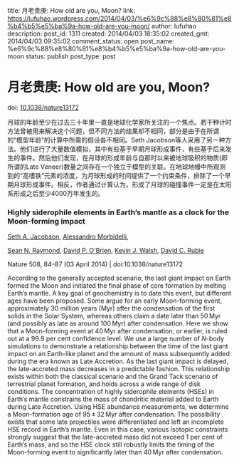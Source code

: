 title: 月老贵庚: How old are you, Moon?
link: https://lufuhao.wordpress.com/2014/04/03/%e6%9c%88%e8%80%81%e8%b4%b5%e5%ba%9a-how-old-are-you-moon/
author: lufuhao
description: 
post_id: 1311
created: 2014/04/03 18:35:02
created_gmt: 2014/04/03 09:35:02
comment_status: open
post_name: %e6%9c%88%e8%80%81%e8%b4%b5%e5%ba%9a-how-old-are-you-moon
status: publish
post_type: post

# 月老贵庚: How old are you, Moon?

doi: [10.1038/nature13172](http://dx.doi.org/10.1038/nature13172)

月球的年龄至少在过去三十年里一直是地球化学家所关注的一个焦点。若干种计时方法曾被用来解决这个问题，但不同方法的结果却不相同，部分是由于在所谓的“模型年龄”的计算中所需的假设各不相同。Seth Jacobson等人采用了另一种方法。他们进行了大量数值模拟，其中有些基于早期月球形成事件，有些基于后来发生的事件。然后他们发现，在月球的形成年龄与自那时以来被地球吸积的物质(即所谓的Late Veneer)数量之间存在一个独立于模型的关联。在地球地幔中所观测到的“高嗜铁”元素的浓度，为月球形成的时间提供了一个约束条件，排除了一个早期月球形成事件。相反，作者通过计算认为，形成了月球的碰撞事件一定是在太阳系形成之后至少4000万年发生的。

### Highly siderophile elements in Earth’s mantle as a clock for the Moon-forming impact

[Seth A. Jacobson](http://www.nature.com/nature/journal/v508/n7494/full/nature13172.html#auth-1), [Alessandro Morbidelli](http://www.nature.com/nature/journal/v508/n7494/full/nature13172.html#auth-2), 

[Sean N. Raymond](http://www.nature.com/nature/journal/v508/n7494/full/nature13172.html#auth-3), [David P. O'Brien](http://www.nature.com/nature/journal/v508/n7494/full/nature13172.html#auth-4), [Kevin J. Walsh](http://www.nature.com/nature/journal/v508/n7494/full/nature13172.html#auth-5), [David C. Rubie](http://www.nature.com/nature/journal/v508/n7494/full/nature13172.html#auth-6)

Nature 508, 84–87 (03 April 2014) | doi:10.1038/nature13172

According to the generally accepted scenario, the last giant impact on Earth formed the Moon and initiated the final phase of core formation by melting Earth’s mantle. A key goal of geochemistry is to date this event, but different ages have been proposed. Some argue for an early Moon-forming event, approximately 30 million years (Myr) after the condensation of the first solids in the Solar System, whereas others claim a date later than 50 Myr (and possibly as late as around 100 Myr) after condensation. Here we show that a Moon-forming event at 40 Myr after condensation, or earlier, is ruled out at a 99.9 per cent confidence level. We use a large number of _N_-body simulations to demonstrate a relationship between the time of the last giant impact on an Earth-like planet and the amount of mass subsequently added during the era known as Late Accretion. As the last giant impact is delayed, the late-accreted mass decreases in a predictable fashion. This relationship exists within both the classical scenario and the Grand Tack scenario of terrestrial planet formation, and holds across a wide range of disk conditions. The concentration of highly siderophile elements (HSEs) in Earth’s mantle constrains the mass of chondritic material added to Earth during Late Accretion. Using HSE abundance measurements, we determine a Moon-formation age of 95 ± 32 Myr after condensation. The possibility exists that some late projectiles were differentiated and left an incomplete HSE record in Earth’s mantle. Even in this case, various isotopic constraints strongly suggest that the late-accreted mass did not exceed 1 per cent of Earth’s mass, and so the HSE clock still robustly limits the timing of the Moon-forming event to significantly later than 40 Myr after condensation.